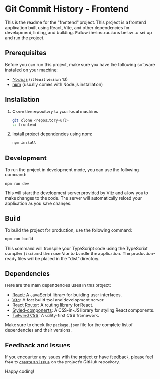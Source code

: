 # Git Commit History - Frontend

This is the readme for the "frontend" project. This project is a frontend application built using React, Vite, and other dependencies for development, linting, and building. Follow the instructions below to set up and run the project.

## Prerequisites

Before you can run this project, make sure you have the following software installed on your machine:

- [Node.js](https://nodejs.org/) (at least version 18)
- [npm](https://www.npmjs.com/) (usually comes with Node.js installation)

## Installation

1. Clone the repository to your local machine:

   ```bash
   git clone <repository-url>
   cd frontend
   ```

2. Install project dependencies using npm:

   ```bash
   npm install
   ```

## Development

To run the project in development mode, you can use the following command:

```bash
npm run dev
```

This will start the development server provided by Vite and allow you to make changes to the code. The server will automatically reload your application as you save changes.

## Build

To build the project for production, use the following command:

```bash
npm run build
```

This command will transpile your TypeScript code using the TypeScript compiler (`tsc`) and then use Vite to bundle the application. The production-ready files will be placed in the "dist" directory.

## Dependencies

Here are the main dependencies used in this project:

- [React](https://reactjs.org/): A JavaScript library for building user interfaces.
- [Vite](https://vitejs.dev/): A fast build tool and development server.
- [React Router](https://reactrouter.com/): A routing library for React.
- [Styled-components](https://styled-components.com/): A CSS-in-JS library for styling React components.
- [Tailwind CSS](https://tailwindcss.com/): A utility-first CSS framework.

Make sure to check the `package.json` file for the complete list of dependencies and their versions.

## Feedback and Issues

If you encounter any issues with the project or have feedback, please feel free to [create an issue](https://github.com/your-repository-url/issues) on the project's GitHub repository.

Happy coding!
